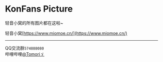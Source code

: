 # KonFans Picture

轻音小窝的所有图片都在这啦~

轻音小窝[https://www.miomoe.cn/](https://www.miomoe.cn/)

---

QQ交流群`574888080`  
哔哩哔哩[@Tomoriゞ](https://space.bilibili.com/435502585)